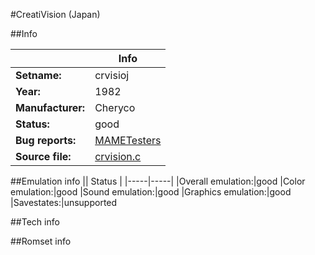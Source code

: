 #CreatiVision (Japan)

##Info

||Info|
|-----|-----|
|**Setname:**|crvisioj
|**Year:**|1982
|**Manufacturer:**|Cheryco
|**Status:**|good
|**Bug reports:**|[MAMETesters](http://mametesters.org/view_all_set.php?type=1&temporary=y&search=crvision.c)
|**Source file:**|[crvision.c](https://github.com/mamedev/mame/blob/master/src/mess/drivers/crvision.c)

##Emulation info
|| Status |
|-----|-----|
|Overall emulation:|good
|Color emulation:|good
|Sound emulation:|good
|Graphics emulation:|good
|Savestates:|unsupported

##Tech info

##Romset info

<!--- START OF EDITED COMMENT DO NOT TOUCH TEXT ABOVE-->
